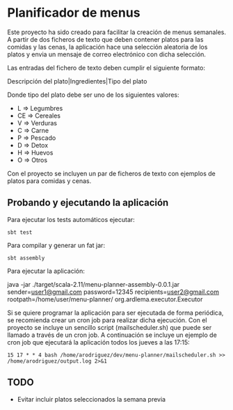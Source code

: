 # Planificador de menus

Este proyecto ha sido creado para facilitar la creación de menus semanales. A partir de dos ficheros de texto
que deben contener platos para las comidas y las cenas, la aplicación hace una selección aleatoria de los platos
y envia un mensaje de correo electrónico con dicha selección.

Las entradas del fichero de texto deben cumplir el siguiente formato:

Descripción del plato|Ingredientes|Tipo del plato

Donde tipo del plato debe ser uno de los siguientes valores:

  * L => Legumbres
  * CE => Cereales
  * V => Verduras
  * C => Carne
  * P => Pescado
  * D => Detox
  * H => Huevos
  * O => Otros

Con el proyecto se incluyen un par de ficheros de texto con ejemplos de platos para comidas y cenas.  

## Probando y ejecutando la aplicación
  
Para ejecutar los tests automáticos ejecutar:
  
  ```
  sbt test
  ```

Para compilar y generar un fat jar:
  
  ```
  sbt assembly
  ```
  
Para ejecutar la aplicación:
  
java -jar ./target/scala-2.11/menu-planner-assembly-0.0.1.jar sender=user1@gmail.com password=12345 recipients=user2@gmail.com rootpath=/home/user/menu-planner/ org.ardlema.executor.Executor  

Si se quiere programar la aplicación para ser ejecutada de forma periódica, se recomienda crear un cron job 
para realizar dicha ejecución. Con el proyecto se incluye un sencillo script (mailscheduler.sh) que puede
ser llamado a través de un cron job. A continuación se incluye un ejemplo de cron job que ejecutará la
aplicación todos los jueves a las 17:15:

```
15 17 * * 4 bash /home/arodriguez/dev/menu-planner/mailscheduler.sh >> /home/arodriguez/output.log 2>&1
``` 
  
## TODO

* Evitar incluir platos seleccionados la semana previa 

